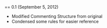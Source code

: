== 0.1 (September 5, 2012)
* Modified Commenting Structure from original
* Condensed some rules for easier reference

